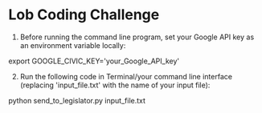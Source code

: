 # Lob Coding Challenge

1.  Before running the command line program, set your Google API key as an environment variable locally:

export GOOGLE_CIVIC_KEY='your_Google_API_key'

2.  Run the following code in Terminal/your command line interface (replacing 'input_file.txt' with the name of your input file):

python send_to_legislator.py input_file.txt
